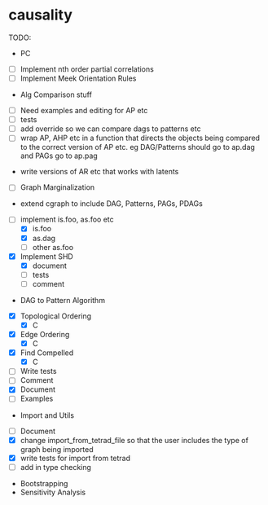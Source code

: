 # causality

TODO:
* PC
- [ ] Implement nth order partial correlations
- [ ] Implement Meek Orientation Rules
* Alg Comparison stuff
- [ ] Need examples and editing for AP etc
- [ ] tests
- [ ] add override so we can compare dags to patterns etc
- [ ] wrap AP, AHP etc in a function that directs the objects being compared to the correct version of AP etc. eg DAG/Patterns should go to ap.dag and PAGs go to ap.pag
* write versions of AR etc that works with latents
- [ ]  Graph Marginalization 
* extend cgraph to include DAG, Patterns, PAGs, PDAGs
- [ ] implement is.foo, as.foo etc
  - [X] is.foo
  - [X] as.dag
  - [ ] other as.foo
- [X] Implement SHD
  - [X] document
  - [ ] tests
  - [ ] comment
* DAG to Pattern Algorithm
- [X] Topological Ordering
  - [X] C
- [X] Edge Ordering
  - [X] C
- [X] Find Compelled
  - [X] C
- [ ] Write tests
- [ ] Comment
- [X] Document
- [ ] Examples
* Import and Utils
- [ ] Document
- [X] change import_from_tetrad_file so that the user includes the type of graph being imported
- [X] write tests for import from tetrad
- [ ] add in type checking
* Bootstrapping
* Sensitivity Analysis
